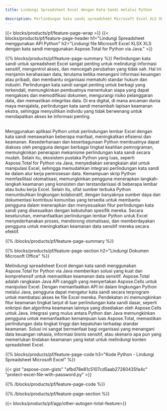 ```yaml
---
title: Lindungi Spreadsheet Excel dengan Kata Sandi melalui Python 

description: Perlindungan kata sandi spreadsheet Microsoft Excel XLS XLSX melalui aplikasi Python. Terapkan kata sandi dengan mudah.
---
```


{{< blocks/products/pf/feature-page-wrap >}}
{{< blocks/products/pf/feature-page-header h1="Lindungi Spreadsheet menggunakan API Python" h2="Lindungi file Microsoft Excel XLSX XLS dengan kata sandi menggunakan Aspose.Total for Python via Java." >}}

{{% blocks/products/pf/feature-page-summary %}}
Perlindungan kata sandi untuk spreadsheet Excel sangat penting untuk melindungi informasi sensitif, mengontrol akses, dan mencegah perubahan yang tidak sah. Hal ini menjamin kerahasiaan data, terutama ketika menangani informasi keuangan atau pribadi, dan membantu organisasi mematuhi standar hukum dan industri. Perlindungan kata sandi sangat penting untuk berbagi yang terkendali, memungkinkan pembuatnya menentukan siapa yang dapat mengakses dan memodifikasi dokumen, mengurangi risiko pelanggaran data, dan memastikan integritas data. Di era digital, di mana ancaman dunia maya merajalela, perlindungan kata sandi menambah lapisan keamanan ekstra, sehingga menyulitkan individu yang tidak berwenang untuk mendapatkan akses ke informasi penting. <br /><br />

Menggunakan aplikasi Python untuk perlindungan lembar Excel dengan kata sandi menawarkan beberapa manfaat, meningkatkan efisiensi dan keamanan. Kesederhanaan dan keserbagunaan Python membuatnya dapat diakses oleh pengguna dengan berbagai tingkat keahlian pemrograman, memungkinkan penerapan mekanisme perlindungan kata sandi secara mudah. Selain itu, ekosistem pustaka Python yang luas, seperti Aspose.Total for Python via Java, menyediakan serangkaian alat untuk manipulasi Excel, sehingga memudahkan integrasi perlindungan kata sandi ke dalam alur kerja pemrosesan data. Kemampuan skrip Python memfasilitasi otomatisasi, memungkinkan pengguna menerapkan langkah-langkah keamanan yang konsisten dan terstandarisasi di beberapa lembar atau buku kerja Excel. Selain itu, sifat sumber terbuka Python menumbuhkan lingkungan kolaboratif, dengan banyaknya sumber daya dan dokumentasi kontribusi komunitas yang tersedia untuk membantu pengguna dalam menerapkan dan menyesuaikan fitur perlindungan kata sandi yang disesuaikan dengan kebutuhan spesifik mereka. Secara keseluruhan, memanfaatkan perlindungan lembar Python untuk Excel menyederhanakan proses, mendorong otomatisasi, dan memberdayakan pengguna untuk meningkatkan keamanan data sensitif mereka secara efektif.

{{% /blocks/products/pf/feature-page-summary  %}}



{{% blocks/products/pf/feature-page-section  h2="Lindungi Dokumen Microsoft Office" %}}

Melindungi spreadsheet Excel dengan kata sandi menggunakan Aspose.Total for Python via Java memberikan solusi yang kuat dan komprehensif untuk memastikan keamanan data sensitif. Aspose.Total adalah rangkaian Java API canggih yang menyertakan Aspose.Cells untuk manipulasi Excel. Dengan memanfaatkan API ini dalam lingkungan Python melalui Java, pengguna dapat mengatur kata sandi secara terprogram untuk membatasi akses ke file Excel mereka. Pendekatan ini memungkinkan fitur keamanan tingkat lanjut di luar perlindungan kata sandi dasar, seperti enkripsi dan algoritma keamanan lainnya yang disediakan oleh Aspose.Cells untuk Java. Integrasi yang mulus antara Python dan Java memungkinkan pengguna untuk memanfaatkan kemampuan luas Aspose.Total, memastikan perlindungan data tingkat tinggi dan kepatuhan terhadap standar keamanan. Solusi ini sangat bermanfaat bagi organisasi yang menangani data keuangan rahasia, informasi bisnis sensitif, atau skenario apa pun yang memerlukan tindakan keamanan yang ketat untuk melindungi konten spreadsheet Excel.

{{% blocks/products/pf/feature-page-code h3="Kode Python - Lindungi Spreadsheet Microsoft Excel" %}}

{{< gist "aspose-com-gists" "afbd78e81c5107cd5aab27260435fa4c" "protect-excel-file-with-password.py" >}}

{{% /blocks/products/pf/feature-page-code  %}}

{{% /blocks/products/pf/feature-page-section %}}

{{< blocks/products/pf/agp/other-autogen-total-feature>}}